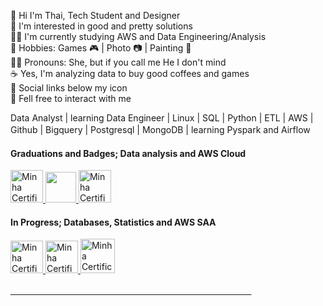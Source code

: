 👋 Hi I'm Thai, Tech Student and Designer</br>
👀 I'm interested in good and pretty solutions</br>
👨‍💻 I'm currently studying AWS and Data Engineering/Analysis</br>
💞️ Hobbies: Games 🎮 |  Photo 📷 | Painting 🎨</br>
💁‍♀️ Pronouns: She, but if you call me He I don't mind</br>
☕ Yes, I'm analyzing data to buy good coffees and games</br>
🔗 Social links below my icon</br>
💬 Fell free to interact with me</br>

Data Analyst | learning Data Engineer | Linux | SQL | Python | ETL | AWS | Github | Bigquery | Postgresql | MongoDB | learning Pyspark and Airflow　  　　　  　　　  　　　  　　　  　　　  　　　  　  　　　 　　
#### Graduations and Badges; Data analysis and AWS Cloud
  <a href="https://www.credential.net/e3355f33-2033-4454-acc5-2ce1bb950bff">
    <img src="https://avatars.githubusercontent.com/u/7280695?s=200&v=4" alt="Minha Certificação" width="52"/>
<a href="https://www.credly.com/users/thaise-oliveira-">
    <img src="https://www.gmetrix.com/Images/Photos/AWS/AWSLogo1.png" width="49"/>
  <a href="https://www.linkedin.com/in/thaise-oliveira-/details/certifications/1731615086283/single-media-viewer/?profileId=ACoAAEfmuy0BYaK5HLpyu0aUqcZZiftnEg50qnY">
    <img src="https://avatars.githubusercontent.com/u/73475298?s=200&v=4" alt="Minha Certificação" width="52"/>
  
</a>

#### In Progress; Databases, Statistics and AWS SAA
<a href="https://salvadortechreserva.salvador.ba.gov.br/ssa-tech-unifel/">
    <img src="https://yt3.googleusercontent.com/hF3HbL5sjp-9c6DP66zHyjduF6u5W-zhEp7R9Z5-p865fHD9HhfHnQnXYnvezb7qLKl15JGKcA=s160-c-k-c0x00ffffff-no-rj" alt="Minha Certificação" width="52"/>
<a href="https://www.coursera.org/learn/stanford-statistics">
    <img src="https://d3njjcbhbojbot.cloudfront.net/api/utilities/v1/imageproxy/http://coursera-university-assets.s3.amazonaws.com/e8/7cc3d09d3f11e698dfff46d35f2da1/Stanford_Coursera_Logo.png?auto=format%2Ccompress&dpr=1&w=56px&h=56px&auto=format%2Ccompress&dpr=2" alt="Minha Certificação" width="52"/>
<a href="https://aws.amazon.com/pt/certification/certified-solutions-architect-associate/">
    <img src="https://d1.awsstatic.com/certification/badges/AWS-Certified-Solutions-Architect-Associate_badge_150x150.e359ae4a6d4d82c3e31d4f9104c8d389b56a2423.png" alt="Minha Certificação" width="55"/>

  　　　  　　　  　　　  　　　  　　　  　　　  　　　　  　 　 
　</a>




